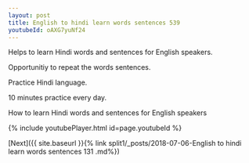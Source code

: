```yaml
---
layout: post
title: English to hindi learn words sentences 539 
youtubeId: oAXG7yuNf24
---
```

 
 
Helps to learn Hindi words and sentences for English speakers.

Opportunitiy to repeat the words sentences. 

Practice Hindi language. 
 
10 minutes practice every day. 
 
How to learn Hindi words and sentences for English speakers 
 
{% include youtubePlayer.html id=page.youtubeId %}
 
 
[Next]({{ site.baseurl }}{% link  split1/_posts/2018-07-06-English to hindi learn words sentences 131 .md%})
 
